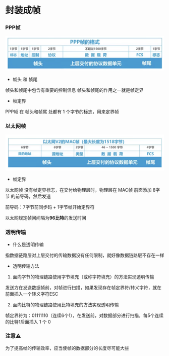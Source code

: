 # 封装成帧


### PPP帧

![PPP帧](./image/PPP帧.png)

* 帧头 和 帧尾

帧头和帧尾中包含有重要的控制信息
帧头和帧尾的作用之一就是帧定界


* 帧定界

PPP帧 在 帧头和帧尾 处都有 1 个字节的标志，用来定界帧


### 以太网帧

![以太网帧](./image/以太网帧.png)


* 帧定界

以太网帧 没有帧定界标志，在交付给物理层时，物理层在 MAC帧 前面添加 8字节 的前导码，然后发送

前导码：7字节前同步码 + 1字节帧开始定界符

以太网规定帧间间隔为**96比特**的发送时间


### 透明传输

* 什么是透明传输

指数据链路层对上层交付的传输数据没有任何限制，就好像数据链路层不存在一样


* 透明传输方法

1. 面向字节的物理链路使用字节填充（或称字符填充）的方法实现透明传输

发送方在发送数据帧前，对帧进行扫描，如果发现存在帧定界符/转义字符，就在前面插入一个转义字符ESC

2. 面向比特的物理链路使用比特填充的方法实现透明传输

帧定界符为：01111110（连续6个1），在发送前，对数据部分进行扫描，每5个连续的比特1后面插入 1 个 0


### 注意⚠️

为了提高帧的传输效率，应当使帧的数据部分的长度尽可能大些
